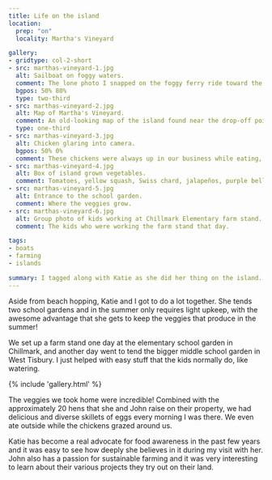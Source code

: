 ```yaml
---
title: Life on the island
location:
  prep: "on"
  locality: Martha's Vineyard

gallery:
- gridtype: col-2-short
- src: marthas-vineyard-1.jpg
  alt: Sailboat on foggy waters.
  comment: The lone photo I snapped on the foggy ferry ride toward the island. Nailed it.
  bgpos: 50% 80%
  type: two-third
- src: marthas-vineyard-2.jpg
  alt: Map of Martha's Vineyard.
  comment: An old-looking map of the island found near the drop-off point for the ferry.
  type: one-third
- src: marthas-vineyard-3.jpg
  alt: Chicken glaring into camera.
  bgpos: 50% 0%
  comment: These chickens were always up in our business while eating, but Katie's loyal dog Babs would keep them at bay for us.
- src: marthas-vineyard-4.jpg
  alt: Box of island grown vegetables.
  comment: Tomatoes, yellow squash, Swiss chard, jalapeños, purple bell pepper, beets, potatoes, basil, scallions, and one huge cucumber named Compost Carl because he got too big.
- src: marthas-vineyard-5.jpg
  alt: Entrance to the school garden.
  comment: Where the veggies grow.
- src: marthas-vineyard-6.jpg
  alt: Group photo of kids working at Chillmark Elementary farm stand.
  comment: The kids who were working the farm stand that day.

tags:
- boats
- farming
- islands

summary: I tagged along with Katie as she did her thing on the island.
---
```


Aside from beach hopping, Katie and I got to do a lot together. She tends two school gardens and in the summer only requires light upkeep, with the awesome advantage that she gets to keep the veggies that produce in the summer!

We set up a farm stand one day at the elementary school garden in Chillmark, and another day went to tend the bigger middle school garden in West Tisbury. I just helped with easy stuff that the kids normally do, like watering.

{% include 'gallery.html' %}

The veggies we took home were incredible! Combined with the approximately 20 hens that she and John raise on their property, we had delicious and diverse skillets of eggs every morning I was there. We even ate outside while the chickens grazed around us. 

Katie has become a real advocate for food awareness in the past few years and it was easy to see how deeply she believes in it during my visit with her. John also has a passion for sustainable farming and it was very interesting to learn about their various projects they try out on their land.
